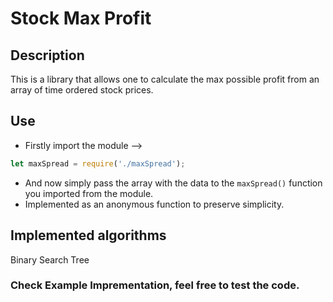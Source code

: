 # Stock Max Profit

## Description
This is a library that allows one to calculate the max possible profit from an array of time ordered stock prices.

## Use
* Firstly import the module -->
```javascript
let maxSpread = require('./maxSpread');
```
* And now simply pass the array with the data to the `maxSpread()` function you imported from the module.
* Implemented as an anonymous function to preserve simplicity.

## Implemented algorithms
Binary Search Tree


### Check Example Imprementation, feel free to test the code.
